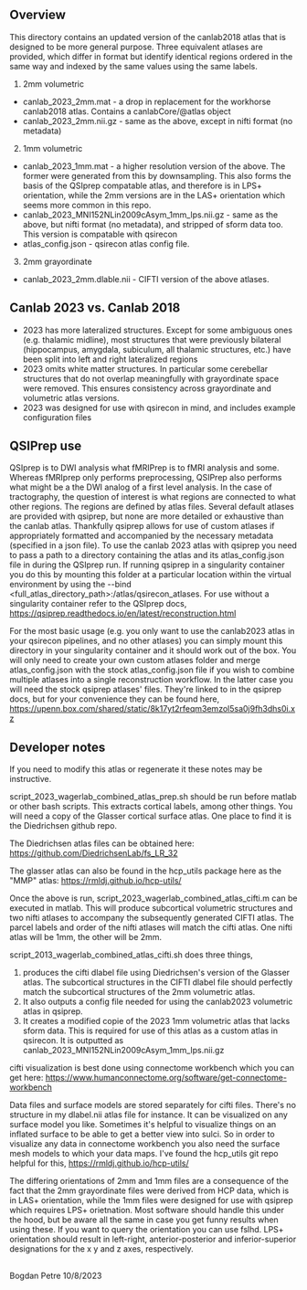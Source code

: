 ## Overview

This directory contains an updated version of the canlab2018 atlas that is designed to be more general purpose.
Three equivalent atlases are provided, which differ in format but identify identical regions ordered in the
same way and indexed by the same values using the same labels.

1) 2mm volumetric
* canlab_2023_2mm.mat    - a drop in replacement for the workhorse canlab2018 atlas. Contains a canlabCore/@atlas object
* canlab_2023_2mm.nii.gz - same as the above, except in nifti format (no metadata)

2) 1mm volumetric
* canlab_2023_1mm.mat    - a higher resolution version of the above. The former were generated from this by downsampling.
                           This also forms the basis of the QSIprep compatable atlas, and therefore is in LPS+ orientation,
                           while the 2mm versions are in the LAS+ orientation which seems more common in this repo.
* canlab_2023_MNI152NLin2009cAsym_1mm_lps.nii.gz 
                         - same as the above, but nifti format (no metadata), and stripped of sform data too. This version
                           is compatable with qsirecon
* atlas_config.json      - qsirecon atlas config file.

3) 2mm grayordinate
* canlab_2023_2mm.dlable.nii
                         - CIFTI version of the above atlases.

## Canlab 2023 vs. Canlab 2018

* 2023 has more lateralized structures. Except for some ambiguous ones (e.g. thalamic midline), most structures that were previously bilateral (hippocampus, amygdala, subiculum, all thalamic structures, etc.) have been split into left and right lateralized regions
* 2023 omits white matter structures. In particular some cerebellar structures that do not overlap meaningfully with grayordinate space were removed. This ensures consistency across grayordinate and volumetric atlas versions.
* 2023 was designed for use with qsirecon in mind, and includes example configuration files

## QSIPrep use

QSIprep is to DWI analysis what fMRIPrep is to fMRI analysis and some. Whereas fMRIprep only performs preprocessing, QSIPrep also performs what might be a the DWI analog of a first level analysis. In the case of tractography, the question of interest is what regions are connected to what other regions. The regions are defined by atlas files. Several default atlases are provided with qsiprep, but none are more detailed or exhaustive than the canlab atlas. Thankfully qsiprep allows for use of custom atlases if appropriately formatted and accompanied by the necessary metadata (specified in a json file). To use the canlab 2023 atlas with qsiprep you need to pass a path to a directory containing the atlas and its atlas_config.json file in during the QSIprep run. If running qsiprep in a singularity container you do this by mounting this folder at a particular location within the virtual environment by using the --bind <full_atlas_directory_path>:/atlas/qsirecon_atlases. For use without a singularity container refer to the QSIprep docs,
https://qsiprep.readthedocs.io/en/latest/reconstruction.html

For the most basic usage (e.g. you only want to use the canlab2023 atlas in your qsirecon pipelines, and no other atlases) you can simply mount this directory in your singularity container and it should work out of the box. You will only need to create your own custom atlases folder and merge atlas_config.json with the stock atlas_config.json file if you wish to combine multiple atlases into a single reconstruction workflow. In the latter case you will need the stock qsiprep atlases' files. They're linked to in the qsiprep docs, but for your convenience they can be found here,
https://upenn.box.com/shared/static/8k17yt2rfeqm3emzol5sa0j9fh3dhs0i.xz

## Developer notes

If you need to modify this atlas or regenerate it these notes may be instructive.

script_2023_wagerlab_combined_atlas_prep.sh should be run before matlab or other bash scripts. This extracts cortical labels, among other things. You will need a copy of the Glasser cortical surface atlas. One place to find it is the Diedrichsen github repo.

The Diedrichsen atlas files can be obtained here: https://github.com/DiedrichsenLab/fs_LR_32

The glasser atlas can also be found in the hcp_utils package here as the "MMP" atlas:
    https://rmldj.github.io/hcp-utils/

Once the above is run, script_2023_wagerlab_combined_atlas_cifti.m can be executed in matlab. This will produce subcortical volumetric structures and two nifti atlases to accompany the subsequently generated CIFTI atlas. The parcel labels and order of the nifti atlases will match the cifti atlas. One nifti atlas will be 1mm, the other will be 2mm.

script_2013_wagerlab_combined_atlas_cifti.sh does three things,
1) produces the cifti dlabel file using Diedrichsen's version of the Glasser atlas. The subcortical structures in the CIFTI dlabel file should perfectly match the subcortical structures of the 2mm volumetric atlas.
2) It also outputs a config file needed for using the canlab2023 volumetric atlas in qsiprep. 
3) It creates a modified copie of the 2023 1mm volumetric atlas that lacks sform data. This is required for use of this atlas as a custom atlas in qsirecon. It is outputted as canlab_2023_MNI152NLin2009cAsym_1mm_lps.nii.gz

cifti visualization is best done using connectome workbench which you can get here:
    https://www.humanconnectome.org/software/get-connectome-workbench

Data files and surface models are stored separately for cifti files. There's no structure in my dlabel.nii atlas file for
instance. It can be visualized on any surface model you like. Sometimes it's helpful to visualize things on an inflated
surface to be able to get a better view into sulci. So in order to visualize any data in connectome workbench you also need
the surface mesh models to which your data maps. I've found the hcp_utils git repo helpful for this,
https://rmldj.github.io/hcp-utils/

The differing orientations of 2mm and 1mm files are a consequence of the fact that the 2mm grayordinate files were derived from HCP data, which is in LAS+ orientation, while the 1mm files were designed for use with qsiprep which requires LPS+ orietnation. Most software should handle this under the hood, but be aware all the same in case you get funny results when using these. If you want to query the orientation you can use fslhd. LPS+ orientation should result in left-right, anterior-posterior and inferior-superior designations for the x y and z axes, respectively.

##
Bogdan Petre
10/8/2023
